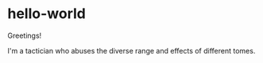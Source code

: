 # hello-world

Greetings!

I'm a tactician who abuses the diverse range and effects of different tomes.
